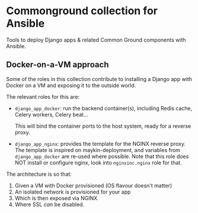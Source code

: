 # Commonground collection for Ansible

Tools to deploy Django apps & related Common Ground components with Ansible.

## Docker-on-a-VM approach

Some of the roles in this collection contribute to installing a Django app with Docker
on a VM and exposing it to the outside world.

The relevant roles for this are:

* `django_app_docker`: run the backend container(s), including Redis cache, Celery workers,
  Celery beat...

  This will bind the container ports to the host system, ready for a reverse proxy.

* `django_app_nginx`: provides the template for the NGINX reverse proxy. The template
  is inspired on maykin-deployment, and variables from `django_app_docker` are re-used
  where possible. Note that this role does NOT install or configure nginx, look into
  `nginxinc.nginx` role for that.

The architecture is so that:

1. Given a VM with Docker provisioned (OS flavour doesn't matter)
2. An isolated network is provisioned for your app
3. Which is then exposed via NGINX
4. Where SSL _can_ be disabled.


